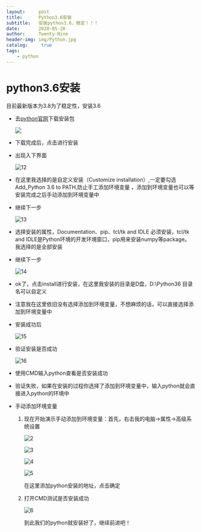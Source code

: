 ```yaml
---
layout:     post
title:      Python3.6安装
subtitle:   安装python3.6，稳定！！！
date:       2020-05-28
author:     Twenty-Nine
header-img: img/Python.jpg
catalog: 	 true
tags:
    - python
---
```


# python3.6安装

目前最新版本为3.8为了稳定性，安装3.6

- 去[python官网](https://www.python.org/downloads/release/python-363/)下载安装包

  ![](https://s1.ax1x.com/2020/05/28/teDxJO.png)

- 下载完成后，点击进行安装

- 出现入下界面

  ![12](https://s1.ax1x.com/2020/05/28/te621U.png)

- 在这里我选择的是自定义安装（Customize installation）,一定要勾选Add_Python 3.6 to PATH,防止手工添加环境变量 ，添加到环境变量也可以等安装完成之后手动添加到环境变量中

- 继续下一步

  ![13](https://s1.ax1x.com/2020/05/28/te6RcF.png)

- 选择安装的属性，Documentation、pip、tcl/tk and IDLE 必须安装，tcl/tk and IDLE是Python环境的开发环境窗口，pip用来安装numpy等package。 
  我选择的是全部安装

- 继续下一步

  ![14](https://s1.ax1x.com/2020/05/28/te66hV.png)

- ok了，点击install进行安装，在这里我安装的目录是D盘，D:\Python36 目录名可以自定义

- 注意我在这里依旧没有选择添加到环境变量，不想麻烦的话，可以直接选择添加到环境变量中

- 安装成功后

  ![15](https://s1.ax1x.com/2020/05/28/te6gpT.png)

- 验证安装是否成功

  ![16](https://s1.ax1x.com/2020/05/28/te6yt0.png)

- 使用CMD输入python查看是否安装成功

- 验证失败，如果在安装的过程你选择了添加到环境变量中，输入python就会直接进入python的环境中

- 手动添加环境变量

  1. 现在开始演示手动添加到环境变量：首先，右击我的电脑->属性->高级系统设置

     ![2](https://s1.ax1x.com/2020/05/28/teDvFK.png)

     ![3](https://s1.ax1x.com/2020/05/28/teDLe1.png)

     ![4](https://s1.ax1x.com/2020/05/28/teDXo6.png)

     ![5](https://s1.ax1x.com/2020/05/28/teDOdx.png)

     在这里添加python安装的地址，点击确定

  2. 打开CMD测试是否安装成功

     ![6](https://s1.ax1x.com/2020/05/28/teDbLR.png)

     到此我们的python就安装好了，继续前进吧！